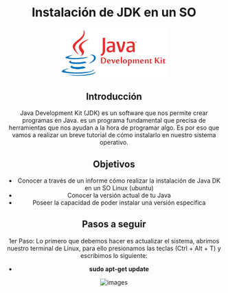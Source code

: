 <div align=center> <br>
  
# Instalación de JDK en un SO

<img src="/images/javajdk.jpg" alt="images" height="50%" width="50%">
<br>


<h2> Introducción </h2>

Java Development Kit (JDK) es un software que nos permite crear programas en Java. es un programa fundamental que precisa de herramientas que nos ayudan a la hora de programar algo. Es por eso que vamos a realizar un breve tutorial de cómo instalarlo en nuestro sistema operativo. 


<h2> Objetivos </h2>

- Conocer a través de un informe cómo realizar la instalación de Java DK en un SO Linux (ubuntu) <br>
- Conocer la versión actual de tu Java <br>
- Poseer la capacidad de poder instalar una versión específica <br>


<h2> Pasos a seguir </h2>

1er Paso: Lo primero que debemos hacer es actualizar el sistema, abrimos nuestro terminal de Linux, para ello presionamos las teclas (Ctrl + Alt + T) y escribimos lo siguiente:  
  - <b>sudo apt-get update</b> <br>
  
  <img src="PASO2.png" alt="images" height="50%" width="50%"> <br>
